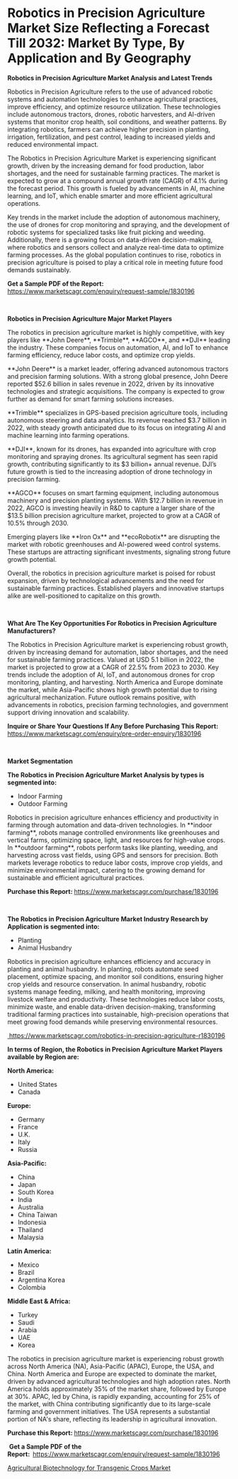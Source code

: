 <p><h1>Robotics in Precision Agriculture Market Size Reflecting a Forecast Till 2032: Market By Type, By Application and By Geography</h1></p><p><strong>Robotics in Precision Agriculture Market Analysis and Latest Trends</strong></p>
<p><p>Robotics in Precision Agriculture refers to the use of advanced robotic systems and automation technologies to enhance agricultural practices, improve efficiency, and optimize resource utilization. These technologies include autonomous tractors, drones, robotic harvesters, and AI-driven systems that monitor crop health, soil conditions, and weather patterns. By integrating robotics, farmers can achieve higher precision in planting, irrigation, fertilization, and pest control, leading to increased yields and reduced environmental impact.</p><p>The Robotics in Precision Agriculture Market is experiencing significant growth, driven by the increasing demand for food production, labor shortages, and the need for sustainable farming practices. The market is expected to grow at a compound annual growth rate (CAGR) of 4.1% during the forecast period. This growth is fueled by advancements in AI, machine learning, and IoT, which enable smarter and more efficient agricultural operations.</p><p>Key trends in the market include the adoption of autonomous machinery, the use of drones for crop monitoring and spraying, and the development of robotic systems for specialized tasks like fruit picking and weeding. Additionally, there is a growing focus on data-driven decision-making, where robotics and sensors collect and analyze real-time data to optimize farming processes. As the global population continues to rise, robotics in precision agriculture is poised to play a critical role in meeting future food demands sustainably.</p></p>
<p><strong>Get a Sample PDF of the Report:&nbsp;</strong> <a href="https://www.marketscagr.com/enquiry/request-sample/1830196?utm_campaign=1869&utm_medium=2&utm_source=Github&utm_content=ia&utm_term=21012025&utm_id=robotics-in-precision-agriculture">https://www.marketscagr.com/enquiry/request-sample/1830196</a></p>
<p>&nbsp;</p>
<p><strong>Robotics in Precision Agriculture Major Market Players</strong></p>
<p><p>The robotics in precision agriculture market is highly competitive, with key players like **John Deere**, **Trimble**, **AGCO**, and **DJI** leading the industry. These companies focus on automation, AI, and IoT to enhance farming efficiency, reduce labor costs, and optimize crop yields.</p><p>**John Deere** is a market leader, offering advanced autonomous tractors and precision farming solutions. With a strong global presence, John Deere reported $52.6 billion in sales revenue in 2022, driven by its innovative technologies and strategic acquisitions. The company is expected to grow further as demand for smart farming solutions increases.</p><p>**Trimble** specializes in GPS-based precision agriculture tools, including autonomous steering and data analytics. Its revenue reached $3.7 billion in 2022, with steady growth anticipated due to its focus on integrating AI and machine learning into farming operations.</p><p>**DJI**, known for its drones, has expanded into agriculture with crop monitoring and spraying drones. Its agricultural segment has seen rapid growth, contributing significantly to its $3 billion+ annual revenue. DJI’s future growth is tied to the increasing adoption of drone technology in precision farming.</p><p>**AGCO** focuses on smart farming equipment, including autonomous machinery and precision planting systems. With $12.7 billion in revenue in 2022, AGCO is investing heavily in R&D to capture a larger share of the $13.5 billion precision agriculture market, projected to grow at a CAGR of 10.5% through 2030.</p><p>Emerging players like **Iron Ox** and **ecoRobotix** are disrupting the market with robotic greenhouses and AI-powered weed control systems. These startups are attracting significant investments, signaling strong future growth potential.</p><p>Overall, the robotics in precision agriculture market is poised for robust expansion, driven by technological advancements and the need for sustainable farming practices. Established players and innovative startups alike are well-positioned to capitalize on this growth.</p></p>
<p>&nbsp;</p>
<p><strong>What Are The Key Opportunities For Robotics in Precision Agriculture Manufacturers?</strong></p>
<p><p>The Robotics in Precision Agriculture market is experiencing robust growth, driven by increasing demand for automation, labor shortages, and the need for sustainable farming practices. Valued at USD 5.1 billion in 2022, the market is projected to grow at a CAGR of 22.5% from 2023 to 2030. Key trends include the adoption of AI, IoT, and autonomous drones for crop monitoring, planting, and harvesting. North America and Europe dominate the market, while Asia-Pacific shows high growth potential due to rising agricultural mechanization. Future outlook remains positive, with advancements in robotics, precision farming technologies, and government support driving innovation and scalability.</p></p>
<p><strong>Inquire or Share Your Questions If Any Before Purchasing This Report:</strong> <a href="https://www.marketscagr.com/enquiry/pre-order-enquiry/1830196?utm_campaign=1869&utm_medium=2&utm_source=Github&utm_content=ia&utm_term=21012025&utm_id=robotics-in-precision-agriculture">https://www.marketscagr.com/enquiry/pre-order-enquiry/1830196</a></p>
<p>&nbsp;</p>
<p><strong>Market Segmentation</strong></p>
<p><strong>The Robotics in Precision Agriculture Market Analysis by types is segmented into:</strong></p>
<p><ul><li>Indoor Farming</li><li>Outdoor Farming</li></ul></p>
<p><p>Robotics in precision agriculture enhances efficiency and productivity in farming through automation and data-driven technologies. In **indoor farming**, robots manage controlled environments like greenhouses and vertical farms, optimizing space, light, and resources for high-value crops. In **outdoor farming**, robots perform tasks like planting, weeding, and harvesting across vast fields, using GPS and sensors for precision. Both markets leverage robotics to reduce labor costs, improve crop yields, and minimize environmental impact, catering to the growing demand for sustainable and efficient agricultural practices.</p></p>
<p><strong>Purchase this Report:&nbsp;</strong><a href="https://www.marketscagr.com/purchase/1830196?utm_campaign=1869&utm_medium=2&utm_source=Github&utm_content=ia&utm_term=21012025&utm_id=robotics-in-precision-agriculture">https://www.marketscagr.com/purchase/1830196</a></p>
<p>&nbsp;</p>
<p><strong>The Robotics in Precision Agriculture Market Industry Research by Application is segmented into:</strong></p>
<p><ul><li>Planting</li><li>Animal Husbandry</li></ul></p>
<p><p>Robotics in precision agriculture enhances efficiency and accuracy in planting and animal husbandry. In planting, robots automate seed placement, optimize spacing, and monitor soil conditions, ensuring higher crop yields and resource conservation. In animal husbandry, robotic systems manage feeding, milking, and health monitoring, improving livestock welfare and productivity. These technologies reduce labor costs, minimize waste, and enable data-driven decision-making, transforming traditional farming practices into sustainable, high-precision operations that meet growing food demands while preserving environmental resources.</p></p>
<p><a href="https://www.marketscagr.com/robotics-in-precision-agriculture-r1830196?utm_campaign=1869&utm_medium=2&utm_source=Github&utm_content=ia&utm_term=21012025&utm_id=robotics-in-precision-agriculture">&nbsp;https://www.marketscagr.com/robotics-in-precision-agriculture-r1830196</a></p>
<p><strong>In terms of Region, the Robotics in Precision Agriculture Market Players available by Region are:</strong></p>
<p>
    <p> <strong> North America: </strong>
        <ul>
            <li>United States</li>
            <li>Canada</li>
        </ul>
        </p> 
    <p> <strong> Europe: </strong>
        <ul>
            <li>Germany</li>
            <li>France</li>
            <li>U.K.</li>
            <li>Italy</li>
            <li>Russia</li>
        </ul>
        </p> 
    <p> <strong> Asia-Pacific: </strong>
        <ul>
            <li>China</li>
            <li>Japan</li>
            <li>South Korea</li>
            <li>India</li>
            <li>Australia</li>
            <li>China Taiwan</li>
            <li>Indonesia</li>
            <li>Thailand</li>
            <li>Malaysia</li>
        </ul>
        </p> 
    <p> <strong> Latin America: </strong>
        <ul>
            <li>Mexico</li>
            <li>Brazil</li>
            <li>Argentina Korea</li>
            <li>Colombia</li>
        </ul>
        </p> 
    <p> <strong> Middle East & Africa: </strong>
        <ul>
            <li>Turkey</li>
            <li>Saudi</li>
            <li>Arabia</li>
            <li>UAE</li>
            <li>Korea</li>
        </ul>
    </p>
    </p>
<p><p>The robotics in precision agriculture market is experiencing robust growth across North America (NA), Asia-Pacific (APAC), Europe, the USA, and China. North America and Europe are expected to dominate the market, driven by advanced agricultural technologies and high adoption rates. North America holds approximately 35% of the market share, followed by Europe at 30%. APAC, led by China, is rapidly expanding, accounting for 25% of the market, with China contributing significantly due to its large-scale farming and government initiatives. The USA represents a substantial portion of NA's share, reflecting its leadership in agricultural innovation.</p></p>
<p><strong>Purchase this Report: </strong><a href="https://www.marketscagr.com/purchase/1830196?utm_campaign=1869&utm_medium=2&utm_source=Github&utm_content=ia&utm_term=21012025&utm_id=robotics-in-precision-agriculture">https://www.marketscagr.com/purchase/1830196</a></p>
<p>&nbsp;<strong>Get a Sample PDF of the Report:&nbsp;&nbsp;</strong><a href="https://www.marketscagr.com/enquiry/request-sample/1830196?utm_campaign=1869&utm_medium=2&utm_source=Github&utm_content=ia&utm_term=21012025&utm_id=robotics-in-precision-agriculture">https://www.marketscagr.com/enquiry/request-sample/1830196</a></p>
<p><strong></strong></p>
<p><p><a href="https://github.com/CliffMedina6/Market-Research-Report-List-7/blob/main/agricultural-biotechnology-for-transgenic-crops-market.md?utm_campaign=1869&utm_medium=2&utm_source=Github&utm_content=ia&utm_term=21012025&utm_id=robotics-in-precision-agriculture">Agricultural Biotechnology for Transgenic Crops Market</a></p></p>